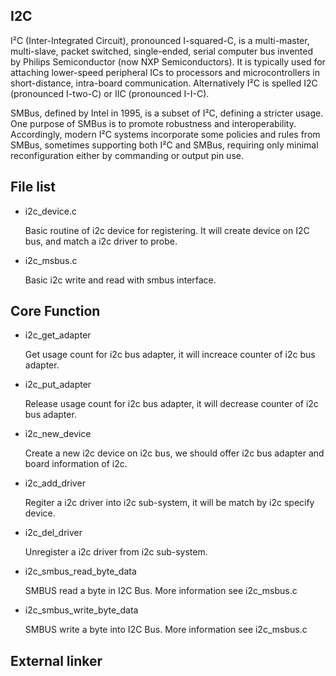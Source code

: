 I2C
-------------------------------------------------

I²C (Inter-Integrated Circuit), pronounced I-squared-C, is a multi-master, multi-slave, packet 
switched, single-ended, serial computer bus invented by Philips Semiconductor (now NXP 
Semiconductors). It is typically used for attaching lower-speed peripheral ICs to processors and 
microcontrollers in short-distance, intra-board communication. Alternatively I²C is spelled 
I2C (pronounced I-two-C) or IIC (pronounced I-I-C).

SMBus, defined by Intel in 1995, is a subset of I²C, defining a stricter usage. One purpose of 
SMBus is to promote robustness and interoperability. Accordingly, modern I²C systems incorporate 
some policies and rules from SMBus, sometimes supporting both I²C and SMBus, requiring only minimal
 reconfiguration either by commanding or output pin use.

## File list

  * i2c_device.c

    Basic routine of i2c device for registering. It will create device on I2C bus, and match a 
    i2c driver to probe.

  * i2c_msbus.c

    Basic i2c write and read with smbus interface.

## Core Function

  * i2c_get_adapter

    Get usage count for i2c bus adapter, it will increace counter of i2c bus adapter.

  * i2c_put_adapter

    Release usage count for i2c bus adapter, it will decrease counter of i2c bus adapter.

  * i2c_new_device

    Create a new i2c device on i2c bus, we should offer i2c bus adapter and board information 
    of i2c.

  * i2c_add_driver

    Regiter a i2c driver into i2c sub-system, it will be match by i2c specify device.

  * i2c_del_driver

    Unregister a i2c driver from i2c sub-system. 

  * i2c_smbus_read_byte_data

    SMBUS read a byte in I2C Bus. More information see i2c_msbus.c

  * i2c_smbus_write_byte_data

    SMBUS write a byte into I2C Bus. More information see i2c_msbus.c

## External linker

